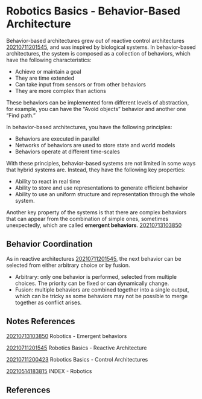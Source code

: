 ---
---
# Robotics Basics - Behavior-Based Architecture

Behavior-based architectures grew out of reactive control architectures
[20210711201545](/notes/20210711201545), and was inspired by biological systems. In
behavior-based architectures, the system is composed as a collection of
behaviors, which have the following characteristics:

-   Achieve or maintain a goal
-   They are time extended
-   Can take input from sensors or from other behaviors
-   They are more complex than actions

These behaviors can be implemented form different levels of abstraction,
for example, you can have the “Avoid objects” behavior and another one
“Find path.”

In behavior-based architectures, you have the following principles:

-   Behaviors are executed in parallel
-   Networks of behaviors are used to store state and world models
-   Behaviors operate at different time-scales

With these principles, behavior-based systems are not limited in some
ways that hybrid systems are. Instead, they have the following key
properties:

-   Ability to react in real time
-   Ability to store and use representations to generate efficient
    behavior
-   Ability to use an uniform structure and representation through the
    whole system.

Another key property of the systems is that there are complex behaviors
that can appear from the combination of simple ones, sometimes
unexpectedly, which are called **emergent behaviors**.
[20210713103850](/notes/20210713103850)

## Behavior Coordination

As in reactive architectures [20210711201545](/notes/20210711201545), the next behavior
can be selected from either arbitrary choice or by fusion.

-   Arbitrary: only one behavior is performed, selected from multiple
    choices. The priority can be fixed or can dynamically change.
-   Fusion: multiple behaviors are combined together into a single
    output, which can be tricky as some behaviors may not be possible to
    merge together as conflict arises.

## Notes References

[20210713103850](/notes/20210713103850) Robotics - Emergent behaviors

[20210711201545](/notes/20210711201545) Robotics Basics - Reactive Architecture

[20210711200423](/notes/20210711200423) Robotics Basics - Control Architectures

[20210514183815](/notes/20210514183815) INDEX - Robotics

## References

